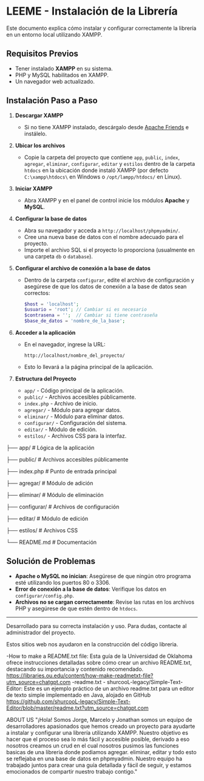 # LEEME - Instalación de la Librería

Este documento explica cómo instalar y configurar correctamente la librería en un entorno local utilizando XAMPP.

## Requisitos Previos
- Tener instalado **XAMPP** en su sistema.
- PHP y MySQL habilitados en XAMPP.
- Un navegador web actualizado.

## Instalación Paso a Paso

1. **Descargar XAMPP**
   - Si no tiene XAMPP instalado, descárgalo desde [Apache Friends](https://www.apachefriends.org/es/index.html) e instálelo.

2. **Ubicar los archivos**
   - Copie la carpeta del proyecto que contiene `app`, `public`, `index`, `agregar`, `eliminar`, `configurar`, `editar` y `estilos` dentro de la carpeta `htdocs` en la ubicación donde instaló XAMPP (por defecto `C:\xampp\htdocs\` en Windows o `/opt/lampp/htdocs/` en Linux).

3. **Iniciar XAMPP**
   - Abra XAMPP y en el panel de control inicie los módulos **Apache** y **MySQL**.

4. **Configurar la base de datos**
   - Abra su navegador y acceda a `http://localhost/phpmyadmin/`.
   - Cree una nueva base de datos con el nombre adecuado para el proyecto.
   - Importe el archivo SQL si el proyecto lo proporciona (usualmente en una carpeta `db` o `database`).

5. **Configurar el archivo de conexión a la base de datos**
   - Dentro de la carpeta `configurar`, edite el archivo de configuración y asegúrese de que los datos de conexión a la base de datos sean correctos:
     ```php
     $host = 'localhost';
     $usuario = 'root'; // Cambiar si es necesario
     $contrasena = '';  // Cambiar si tiene contraseña
     $base_de_datos = 'nombre_de_la_base';
     ```

6. **Acceder a la aplicación**
   - En el navegador, ingrese la URL:
     ```
     http://localhost/nombre_del_proyecto/
     ```
   - Esto lo llevará a la página principal de la aplicación.

7. **Estructura del Proyecto**
   - `app/` - Código principal de la aplicación.
   - `public/` - Archivos accesibles públicamente.
   - `index.php` - Archivo de inicio.
   - `agregar/` - Módulo para agregar datos.
   - `eliminar/` - Módulo para eliminar datos.
   - `configurar/` - Configuración del sistema.
   - `editar/` - Módulo de edición.
   - `estilos/` - Archivos CSS para la interfaz.
   
├── app/            # Lógica de la aplicación

├── public/         # Archivos accesibles públicamente

├── index.php       # Punto de entrada principal

├── agregar/        # Módulo de adición

├── eliminar/       # Módulo de eliminación

├── configurar/     # Archivos de configuración

├── editar/         # Módulo de edición

├── estilos/        # Archivos CSS

└── README.md       # Documentación


## Solución de Problemas
- **Apache o MySQL no inician**: Asegúrese de que ningún otro programa esté utilizando los puertos 80 o 3306.
- **Error de conexión a la base de datos**: Verifique los datos en `configurar/config.php`.
- **Archivos no se cargan correctamente**: Revise las rutas en los archivos PHP y asegúrese de que estén dentro de `htdocs`.

---
Desarrollado para su correcta instalación y uso. Para dudas, contacte al administrador del proyecto.

Estos sitios web nos ayudaron en la construcción del código libreria.

-How to make a README.txt file: Esta guía de la Universidad de Oklahoma ofrece instrucciones detalladas sobre cómo crear un archivo README.txt,
destacando su importancia y contenido recomendado. https://libraries.ou.edu/content/how-make-readmetxt-file?utm_source=chatgpt.com
-readme.txt - shurcooL-legacy/Simple-Text-Editor: Este es un ejemplo práctico de un archivo readme.txt 
para un editor de texto simple implementado en Java, alojado en GitHub https://github.com/shurcooL-legacy/Simple-Text-Editor/blob/master/readme.txt?utm_source=chatgpt.com

ABOUT US
"¡Hola! Somos Jorge, Marcelo y Jonathan somos un equipo de desarrolladores apasionados que hemos creado un proyecto para ayudarte a instalar y configurar una librería utilizando XAMPP. 
Nuestro objetivo es hacer que el proceso sea lo más fácil y accesible posible, derivado a eso nosotros creamos un crud en el cual nosotros pusimos las funciones basicas de una libreria 
donde podiamos agregar. eliminar, editar y todo esto se reflejaba en una base de datos en phpmyadmin.
Nuestro equipo ha trabajado juntos para crear una guía detallada y fácil de seguir, y estamos emocionados de compartir nuestro trabajo contigo."
